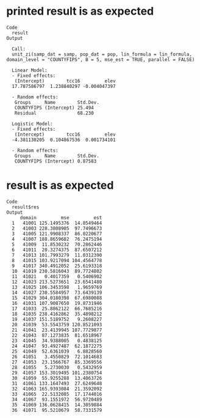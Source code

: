 # printed result is as expected

    Code
      result
    Output
      
      Call:
      unit_zi(samp_dat = samp, pop_dat = pop, lin_formula = lin_formula,      domain_level = "COUNTYFIPS", B = 5, mse_est = TRUE, parallel = FALSE)
      
      Linear Model: 
      - Fixed effects: 
       (Intercept)        tcc16         elev 
      17.787586797  1.238840297 -0.004047397 
      
      - Random effects: 
       Groups     Name        Std.Dev.
       COUNTYFIPS (Intercept) 25.494  
       Residual               68.230  
      
      Logistic Model: 
      - Fixed effects: 
       (Intercept)        tcc16         elev 
      -4.381130205  0.104867536  0.001734101 
      
      - Random effects: 
       Groups     Name        Std.Dev.
       COUNTYFIPS (Intercept) 0.87583 
      

# result is as expected

    Code
      result$res
    Output
         domain         mse         est
      1   41001 125.1495376  14.8549464
      2   41003 228.3808905  97.7496673
      3   41005 121.9908337  86.0220677
      4   41007 188.8659682  76.2475194
      5   41009  11.8530232  70.2862446
      6   41011  20.3274375  87.6507212
      7   41013 101.7993279  11.0312390
      8   41015 103.9217094 104.4564778
      9   41017 340.4912052  25.6193318
      10  41019 230.5816043  89.7724802
      11  41021   0.4017359   0.5406902
      12  41023 213.5273651  23.6541480
      13  41025 106.3453598   1.9659769
      14  41027 230.5584957  73.6439139
      15  41029 304.0180398  67.6980088
      16  41031 107.9087650  19.8731946
      17  41033  25.8862122  66.7685216
      18  41035 238.4162862  35.4898212
      19  41037 151.5189752   9.2608227
      20  41039  53.5543759 120.8521093
      21  41041  23.4139945 107.7729877
      22  41043  87.1273835  81.6518967
      23  41045  34.9388005   0.4838125
      24  41047  93.4927487  62.1872275
      25  41049  52.6361039   6.8828560
      26  41051   3.4550829  72.1014683
      27  41053  23.1566767  85.3369556
      28  41055   5.2730030   0.5432959
      29  41057 153.3019495 101.2380754
      30  41059  55.9255288  13.4063726
      31  41061 133.1647493  27.6249648
      32  41063 165.9393084  21.3592092
      33  41065  22.5132085  17.1744016
      34  41067  93.1551972  56.9720489
      35  41069 136.0628415  14.3059884
      36  41071  95.5210679  58.7331579

